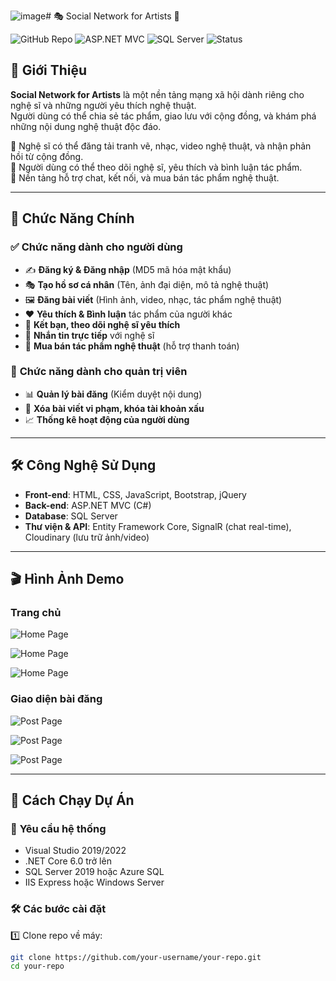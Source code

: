 ![image](https://i.pinimg.com/736x/a4/02/c3/a402c31d970600ef2a085d4f7f860ba9.jpg)# 🎭 Social Network for Artists 🎨  

![GitHub Repo](https://img.shields.io/badge/GitHub-Repo-blue?logo=github)
![ASP.NET MVC](https://img.shields.io/badge/ASP.NET-MVC-blue?logo=dotnet)
![SQL Server](https://img.shields.io/badge/SQL-Server-red?logo=microsoftsqlserver)
![Status](https://img.shields.io/badge/Status-Active-brightgreen)

## 📌 Giới Thiệu  
**Social Network for Artists** là một nền tảng mạng xã hội dành riêng cho nghệ sĩ và những người yêu thích nghệ thuật.  
Người dùng có thể chia sẻ tác phẩm, giao lưu với cộng đồng, và khám phá những nội dung nghệ thuật độc đáo.  

🔹 Nghệ sĩ có thể đăng tải tranh vẽ, nhạc, video nghệ thuật, và nhận phản hồi từ cộng đồng.  
🔹 Người dùng có thể theo dõi nghệ sĩ, yêu thích và bình luận tác phẩm.  
🔹 Nền tảng hỗ trợ chat, kết nối, và mua bán tác phẩm nghệ thuật.  

---

## 🚀 Chức Năng Chính  
### ✅ **Chức năng dành cho người dùng**  
- ✍ **Đăng ký & Đăng nhập** (MD5 mã hóa mật khẩu)  
- 🎭 **Tạo hồ sơ cá nhân** (Tên, ảnh đại diện, mô tả nghệ thuật)  
- 🖼️ **Đăng bài viết** (Hình ảnh, video, nhạc, tác phẩm nghệ thuật)  
- ❤️ **Yêu thích & Bình luận** tác phẩm của người khác  
- 👥 **Kết bạn, theo dõi nghệ sĩ yêu thích**  
- 📩 **Nhắn tin trực tiếp** với nghệ sĩ  
- 🛒 **Mua bán tác phẩm nghệ thuật** (hỗ trợ thanh toán)  

### 🔑 **Chức năng dành cho quản trị viên**  
- 📊 **Quản lý bài đăng** (Kiểm duyệt nội dung)  
- 🚫 **Xóa bài viết vi phạm, khóa tài khoản xấu**  
- 📈 **Thống kê hoạt động của người dùng**  

---

## 🛠️ Công Nghệ Sử Dụng  
- **Front-end**: HTML, CSS, JavaScript, Bootstrap, jQuery  
- **Back-end**: ASP.NET MVC (C#)  
- **Database**: SQL Server  
- **Thư viện & API**: Entity Framework Core, SignalR (chat real-time), Cloudinary (lưu trữ ảnh/video)  

---

## 🎬 Hình Ảnh Demo  
### **Trang chủ**  
![Home Page](https://i.pinimg.com/736x/9d/02/10/9d0210ea7cbf7eb704b2915325e9d080.jpg)  

![Home Page](https://i.pinimg.com/736x/b4/52/e0/b452e0c34494b474a20f109ec5219a17.jpg)  

![Home Page](https://i.pinimg.com/736x/a4/02/c3/a402c31d970600ef2a085d4f7f860ba9.jpg)  

### **Giao diện bài đăng**  
![Post Page](https://i.pinimg.com/736x/ca/cc/56/cacc56cf5ed312af51812dd7a5f46738.jpg)  

![Post Page](https://i.pinimg.com/736x/cb/3f/3e/cb3f3e5fcf8c2b7220b6adacf6a1b48e.jpg) 

![Post Page](https://i.pinimg.com/736x/6c/79/78/6c79789eabcd120e87aa8e6d65e8d6ff.jpg) 

---

## 📂 Cách Chạy Dự Án  
### 🔹 **Yêu cầu hệ thống**  
- Visual Studio 2019/2022  
- .NET Core 6.0 trở lên  
- SQL Server 2019 hoặc Azure SQL  
- IIS Express hoặc Windows Server  

### 🛠️ **Các bước cài đặt**  
1️⃣ Clone repo về máy:  
   ```sh
   git clone https://github.com/your-username/your-repo.git
   cd your-repo
